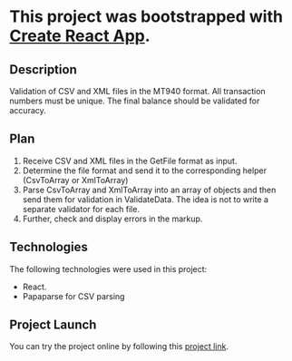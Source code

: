 # This project was bootstrapped with [Create React App](https://github.com/facebook/create-react-app).

## Description

Validation of CSV and XML files in the MT940 format. All transaction numbers must be unique. The final balance should be validated for accuracy.

## Plan

1. Receive CSV and XML files in the GetFile format as input.
2. Determine the file format and send it to the corresponding helper (CsvToArray or XmlToArray)
3. Parse CsvToArray and XmlToArray into an array of objects and then send them for validation in ValidateData. The idea is not to write a separate validator for each file.
4. Further, check and display errors in the markup.

## Technologies

The following technologies were used in this project:

- React.  
- Papaparse for CSV parsing

## Project Launch

You can try the project online by following this [project link](https://bazylkhan.github.io/assigment-ama/).

